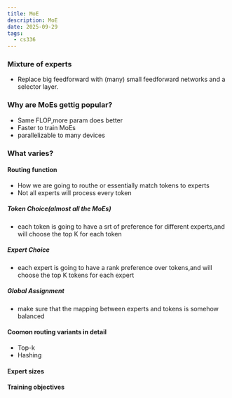 ```yaml
---
title: MoE
description: MoE
date: 2025-09-29
tags:
  - cs336
---
```


### Mixture of experts
* Replace big feedforward with (many) small feedforward networks and a selector layer.
### Why are MoEs gettig popular?
* Same FLOP,more param does better
* Faster to train MoEs
* parallelizable to many devices
### What varies?
#### Routing function
* How we are going to routhe or essentially match tokens to experts
* Not all experts will process every token
##### Token Choice(almost all the MoEs)
* each token is going to have a srt of preference for different experts,and will choose the top K for each token
##### Expert Choice
* each expert is going to have a rank preference over tokens,and will choose the top K tokens for each expert
##### Global Assignment
* make sure that the mapping between experts and tokens is somehow balanced
#### Coomon routing variants in detail
* Top-k
* Hashing
#### Expert sizes
#### Training objectives
